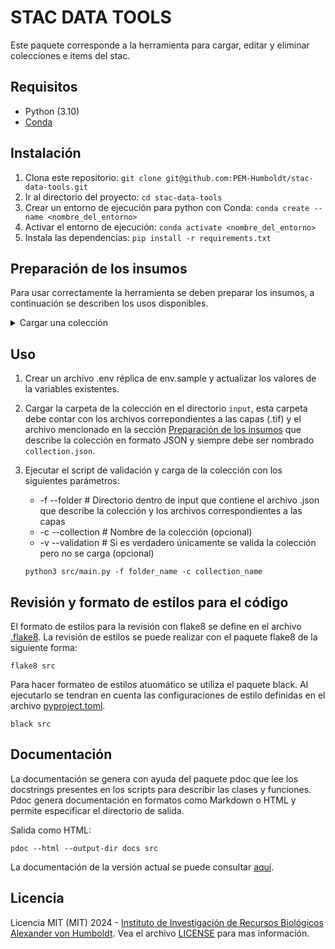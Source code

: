 # STAC DATA TOOLS

Este paquete corresponde a la herramienta para cargar, editar y eliminar colecciones e items del stac.

## Requisitos

- Python (3.10)
- [Conda](https://conda.io/projects/conda/en/latest/index.html)

## Instalación

1. Clona este repositorio: `git clone git@github.com:PEM-Humboldt/stac-data-tools.git`
1. Ir al directorio del proyecto: `cd stac-data-tools`
1. Crear un entorno de ejecución para python con Conda: `conda create --name <nombre_del_entorno>`
1. Activar el entorno de ejecución: `conda activate <nombre_del_entorno>`
1. Instala las dependencias: `pip install -r requirements.txt`

## Preparación de los insumos

Para usar correctamente la herramienta se deben preparar los insumos, a continuación se describen los usos disponibles.

<details>
<summary>Cargar una colección</summary>

Para cargar una nueva colección (incluyendo los items de la misma) se debe seguir los siguientes pasos:

1.  Lo primero que hay que hacer es describir toda la información que se desea cargar a la nueva colección, esto se hace por medio de un archivo `.json`, siguiendo la especificación descrita en el archivo [collection.md](spec/collection.md).

    El archivo [collection.example.json](spec/collection.example.json) sirve como ejemplo y como punto de partida.

</details>

## Uso

1. Crear un archivo .env réplica de env.sample y actualizar los valores de la variables existentes.

1. Cargar la carpeta de la colección en el directorio `input`, esta carpeta debe contar con los archivos correpondientes a las capas (.tif) y el archivo mencionado en la sección [Preparación de los insumos](#preparacion-de-los-insumos) que describe la colección en formato JSON y siempre debe ser nombrado `collection.json`.

1. Ejecutar el script de validación y carga de la colección con los siguientes parámetros:

    - -f --folder # Directorio dentro de input que contiene el archivo .json que describe la colección y los archivos correspondientes a las capas
    - -c --collection # Nombre de la colección (opcional)
    - -v --validation # Si es verdadero únicamente se valida la colección pero no se carga (opcional)
    ```
    python3 src/main.py -f folder_name -c collection_name
    ```

## Revisión y formato de estilos para el código

El formato de estilos para la revisión con flake8 se define en el archivo [.flake8](.flake8). La revisión de estilos se puede realizar con el paquete flake8 de la siguiente forma:
```
flake8 src
```

Para hacer formateo de estilos atuomático se utiliza el paquete black. Al ejecutarlo se tendran en cuenta las configuraciones de estilo definidas en el archivo [pyproject.toml](pyproject.toml).
```
black src

```

## Documentación

La documentación se genera con ayuda del paquete pdoc que lee los docstrings presentes en los scripts para describir las clases y funciones. Pdoc genera documentación en formatos como Markdown o HTML y permite especificar el directorio de salida.

Salida como HTML:
```
pdoc --html --output-dir docs src
```

La documentación de la versión actual se puede consultar [aquí](https://pem-humboldt.github.io/stac-data-tools/src/).

## Licencia

Licencia MIT (MIT) 2024 - [Instituto de Investigación de Recursos Biológicos Alexander von Humboldt](http://humboldt.org.co). Vea el archivo [LICENSE](LICENSE) para mas información.
